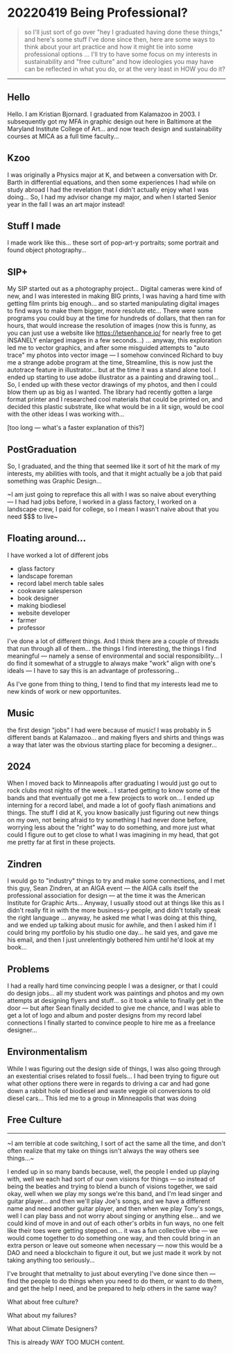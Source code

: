 # 20220419 Being Professional?

> so I'll just sort of go over "hey I graduated having done these things," and here's some stuff I've done since then, here are some ways to think about your art practice and how it might tie into some professional options … I'll try to have some focus on my interests in sustainability and "free culture" and how ideologies you may have can be reflected in what you do, or at the very least in HOW you do it?

---

## Hello
Hello. I am Kristian Bjornard. I graduated from Kalamazoo in 2003. I subsequently got my MFA in graphic design out here in Baltimore at the Maryland Institute College of Art... and now teach design and sustainability courses at MICA as a full time faculty...

## Kzoo
I was originally a Physics major at K, and between a conversation with Dr. Barth in differential equations, and then some experiences I had while on study abroad I had the revelation that I didn't actually enjoy what I was doing… So, I had my advisor change my major, and when I started Senior year in the fall I was an art major instead!

## Stuff I made
I made work like this… these sort of pop-art-y portraits; some portrait and found object photography…

## SIP+
My SIP started out as a photography project... Digital cameras were kind of new, and I was interested in making BIG prints, I was having a hard time with getting film prints big enough... and so started manipulating digital images to find ways to make them bigger, more resolute etc... There were some programs you could buy at the time for hundreds of dollars, that then ran for hours, that would increase the resolution of images (now this is funny, as you can just use a website like https://letsenhance.io/ for nearly free to get INSANELY enlarged images in a few seconds...) … anyway, this exploration led me to vector graphics, and after some misguided attempts to "auto trace" my photos into vector image — I somehow convinced Richard to buy me a strange adobe program at the time, Streamline, this is now just the autotrace feature in illustrator... but at the time it was a stand alone tool. I ended up starting to use adobe illustrator as a painting and drawing tool... So, I ended up with these vector drawings of my photos, and then I could blow them up as big as I wanted. The library had recently gotten a large format printer and I researched cool materials that could be printed on, and decided this plastic substrate, like what would be in a lit sign, would be cool with the other ideas I was working with...

[too long — what's a faster explanation of this?]

## PostGraduation
So, I graduated, and the thing that seemed like it sort of hit the mark of my interests, my abilities with tools, and that it might actually be a job that paid something was Graphic Design…

~I am just going to repreface this all with I was so naive about everything — I had had jobs before, I worked in a glass factory, I worked on a landscape crew, I paid for college, so I mean I wasn't naive about that you need $$$ to live~

## Floating around…
I have worked a lot of different jobs
  - glass factory
  - landscape foreman
  - record label merch table sales
  - cookware salesperson
  - book designer
  - making biodiesel
  - website developer
  - farmer
  - professor

I've done a lot of different things. And I think there are a couple of threads that run through all of them... the things I find interesting, the things I find meaningful — namely a sense of environmental and social responsibility... I do find it somewhat of a struggle to always make "work" align with one's ideals — I have to say this is an advantage of professoring...

As I've gone from thing to thing, I tend to find that my interests lead me to new kinds of work or new opportunites.

## Music
the first design "jobs" I had were because of music! I was probably in 5 different bands at Kalamazoo... and making flyers and shirts and things was a way that later was the obvious starting place for becoming a designer...

## 2024
When I moved back to Minneapolis after graduating I would just go out to rock clubs most nights of the week... I started getting to know some of the bands and that eventually got me a few projects to work on... I ended up interning for a record label, and made a lot of goofy flash animations and things. The stuff I did at K, you know basically just figuring out new things on my own, not being afraid to try something I had never done before, worrying less about the "right" way to do something, and more just what could I figure out to get close to what I was imagining in my head, that got me pretty far at first in these projects.

## Zindren
I would go to "industry" things to try and make some connections, and I met this guy, Sean Zindren, at an AIGA event — the AIGA calls itself the professional association for design — at the time it was the American Institute for Graphic Arts... Anyway, I usually stood out at things like this as I didn't really fit in with the more business-y people, and didn't totally speak the right language … anyway, he asked me what I was doing at this thing, and we ended up talking about music for awhile, and then I asked him if I could bring my portfolio by his studio one day... he said yes, and gave me his email, and then I just unrelentingly bothered him until he'd look at my book...

## Problems
I had a really hard time convincing people I was a designer, or that I could do design jobs... all my student work was paintings and photos and my own attempts at designing flyers and stuff... so it took a while to finally get in the door — but after Sean finally decided to give me chance, and I was able to get a lot of logo and album and poster designs from my record label connections I finally started to convince people to hire me as a freelance designer...

## Environmentalism
While I was figuring out the design side of things, I was also going through an exestential crises related to fossil fuels... I had been trying to figure out what other options there were in regards to driving a car and had gone down a rabbit hole of biodiesel and waste veggie oil conversions to old diesel cars... This led me to a group in Minneapolis that was doing

## Free Culture

---

~I am terrible at code switching, I sort of act the same all the time, and don't often realize that my take on things isn't always the way others see things...~

I ended up in so many bands because, well, the people I ended up playing with, well we each had sort of our own visions for things — so instead of being the beatles and trying to blend a bunch of visions together, we said okay, well when we play my songs we're this band, and I'm lead singer and guitar player... and then we'll play Joe's songs, and we have a different name and need another guitar player, and then when we play Tony's songs, well I can play bass and not worry about singing or anything else... and we could kind of move in and out of each other's orbits in fun ways, no one felt like their toes were getting stepped on... it was a fun collective vibe — we would come together to do something one way, and then could bring in an extra person or leave out someone when necessary — now this would be a DAO and need a blockchain to figure it out, but we just made it work by not taking anything too seriously...

I've brought that metnality to just about everyting I've done since then — find the people to do things when you need to do them, or want to do them, and get the help I need, and be prepared to help others in the same way?

What about free culture?

What about my failures?

What about Climate Designers?

This is already WAY TOO MUCH content.
